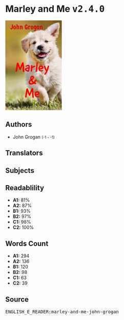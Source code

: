 # Marley and Me <kbd>v2.4.0</kbd>

![](./cover.medium.jpg "")

## Authors


 - John Grogan <small>(-1 - -1)</small>

## Translators



## Subjects



## Readablility


 - **A1:** 81%
 - **A2:** 87%
 - **B1:** 93%
 - **B2:** 97%
 - **C1:** 98%
 - **C2:** 100%

## Words Count


 - **A1:** 294
 - **A2:** 136
 - **B1:** 120
 - **B2:** 98
 - **C1:** 63
 - **C2:** 39

## Source


<kbd>ENGLISH_E_READER:marley-and-me-john-grogan</kbd>
